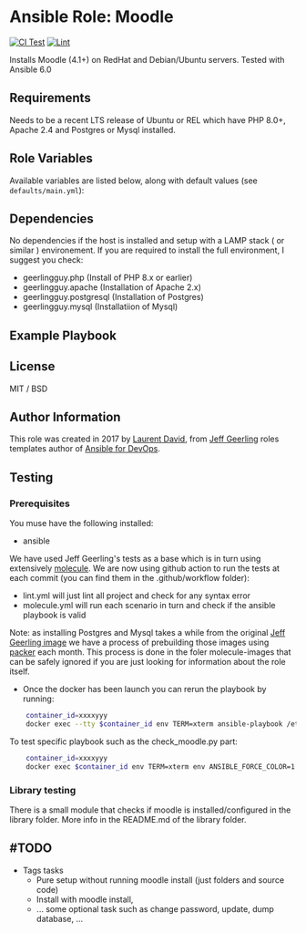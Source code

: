 # Ansible Role: Moodle

[![CI Test](https://github.com/call-learning/ansible-role-moodle/actions/workflows/molecule.yml/badge.svg)](https://github.com/call-learning/ansible-role-moodle/actions/workflows/molecule.yml)
[![Lint](https://github.com/call-learning/ansible-role-moodle/actions/workflows/lint.yml/badge.svg)](https://github.com/call-learning/ansible-role-moodle/actions/workflows/lint.yml)

Installs Moodle (4.1+) on RedHat and Debian/Ubuntu servers.
Tested with Ansible 6.0

## Requirements

Needs to be a recent LTS release of Ubuntu or REL which have PHP 8.0+, Apache 2.4 and 
Postgres or Mysql installed.
 

## Role Variables

Available variables are listed below, along with default values (see `defaults/main.yml`):

## Dependencies

No dependencies if the host is installed and setup with a LAMP stack 
( or similar ) environement.
If you are required to install the full environment, I suggest you check:
 - geerlingguy.php (Install of PHP 8.x or earlier)
 - geerlingguy.apache (Installation of Apache 2.x)
 - geerlingguy.postgresql (Installation of Postgres)
 - geerlingguy.mysql (Installatiion of Mysql)

## Example Playbook

## License

MIT / BSD

## Author Information

This role was created in 2017 by [Laurent David](https://github.com/laurentdavid), from 
[Jeff Geerling](https://www.jeffgeerling.com/) roles templates author of 
[Ansible for DevOps](https://www.ansiblefordevops.com/).

## Testing

### Prerequisites

You muse have the following installed:
 - ansible 

We have used Jeff Geerling's tests as a base which is in turn using 
extensively [molecule](https://ansible.readthedocs.io/projects/molecule/).
We are now using github action to run the tests at each commit (you can find them in the .github/workflow folder):
- lint.yml will just lint all project and check for any syntax error
- molecule.yml will run each scenario in turn and check if the ansible playbook is valid

Note: as installing Postgres and Mysql takes a while from the original [Jeff Geerling image](https://github.com/geerlingguy/docker-ubuntu2004-ansible)
we have a process of prebuilding those images using [packer](https://www.packer.io/) each month. This
process is done in the foler molecule-images that can be safely ignored if you are just looking for information about 
the role itself.
 
- Once the docker has been launch you can rerun the playbook by running:
```bash
    container_id=xxxxyyy
    docker exec --tty $container_id env TERM=xterm ansible-playbook /etc/ansible/roles/role_under_test/tests/test.yml
```

To test specific playbook such as the check_moodle.py part:
 
```bash
    container_id=xxxxyyy
    docker exec $container_id env TERM=xterm env ANSIBLE_FORCE_COLOR=1 ansible-playbook -i 'localhost,' -M /etc/ansible/roles/role_under_test/library /etc/ansible/roles/role_under_test/tests/test-check-moodle.yml
```

### Library testing
There is a small module that checks if moodle is installed/configured in the library folder.
More info in the README.md of the library folder.

## #TODO

- Tags tasks 
    -  Pure setup without running moodle install (just folders and source code)
    -  Install with moodle install,
    - ...  some optional task such as change password, update, dump database, ...
      
